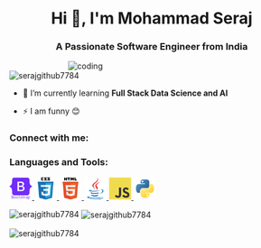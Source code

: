 <h1 align="center">Hi 👋, I'm Mohammad Seraj</h1>
<h3 align="center">A Passionate Software Engineer from India</h3>

<img align="right" alt="coding" width="400" src="git.gif"/>

<p align="left"> <img src="https://komarev.com/ghpvc/?username=serajgithub7784&label=Profile%20views&color=0e75b6&style=flat" alt="serajgithub7784" /> </p>

- 🌱 I’m currently learning **Full Stack Data Science and AI**

- ⚡ I am funny 😊

<h3 align="left">Connect with me:</h3>
<p align="left">
</p>

<h3 align="left">Languages and Tools:</h3>
<p align="left"> <a href="https://getbootstrap.com" target="_blank" rel="noreferrer"> <img src="https://raw.githubusercontent.com/devicons/devicon/master/icons/bootstrap/bootstrap-plain-wordmark.svg" alt="bootstrap" width="40" height="40"/> </a> <a href="https://www.w3schools.com/css/" target="_blank" rel="noreferrer"> <img src="https://raw.githubusercontent.com/devicons/devicon/master/icons/css3/css3-original-wordmark.svg" alt="css3" width="40" height="40"/> </a> <a href="https://www.w3.org/html/" target="_blank" rel="noreferrer"> <img src="https://raw.githubusercontent.com/devicons/devicon/master/icons/html5/html5-original-wordmark.svg" alt="html5" width="40" height="40"/> </a> <a href="https://www.java.com" target="_blank" rel="noreferrer"> <img src="https://raw.githubusercontent.com/devicons/devicon/master/icons/java/java-original.svg" alt="java" width="40" height="40"/> </a> <a href="https://developer.mozilla.org/en-US/docs/Web/JavaScript" target="_blank" rel="noreferrer"> <img src="https://raw.githubusercontent.com/devicons/devicon/master/icons/javascript/javascript-original.svg" alt="javascript" width="40" height="40"/> </a> <a href="https://www.python.org" target="_blank" rel="noreferrer"> <img src="https://raw.githubusercontent.com/devicons/devicon/master/icons/python/python-original.svg" alt="python" width="40" height="40"/> </a> </p>

<p><img align="left" src="https://github-readme-stats.vercel.app/api/top-langs?username=serajgithub7784&show_icons=true&locale=en&layout=compact" alt="serajgithub7784" /></p>

<p>&nbsp;<img align="center" src="https://github-readme-stats.vercel.app/api?username=serajgithub7784&show_icons=true&locale=en" alt="serajgithub7784" /></p>

<p><img align="center" src="https://github-readme-streak-stats.herokuapp.com/?user=serajgithub7784&" alt="serajgithub7784" /></p>

